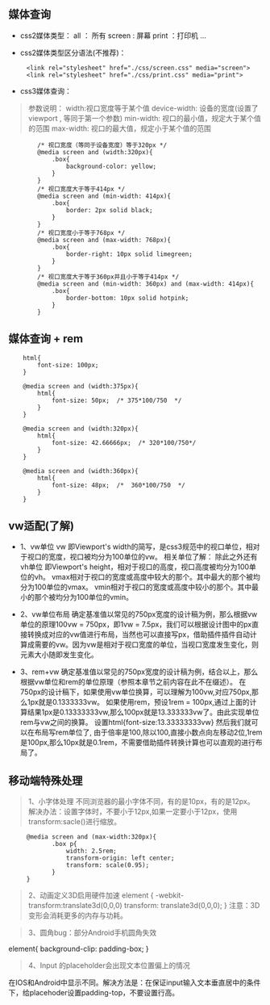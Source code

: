 ## 媒体查询

- css2媒体类型： 
    all ： 所有
    screen : 屏幕
    print ：打印机
    ...

- css2媒体类型区分语法(不推荐)：

```
     <link rel="stylesheet" href="./css/screen.css" media="screen">
     <link rel="stylesheet" href="./css/print.css" media="print">

```

- css3媒体查询：
 
> 参数说明：
    width:视口宽度等于某个值
    device-width: 设备的宽度(设置了viewport , 等同于第一个参数)
    min-width: 视口的最小值，规定大于某个值的范围
    max-width: 视口的最大值，规定小于某个值的范围

```
        /* 视口宽度（等同于设备宽度）等于320px */
        @media screen and (width:320px){ 
            .box{
                background-color: yellow;
            }
        }
        /* 视口宽度大于等于414px */
        @media screen and (min-width: 414px){
            .box{
                border: 2px solid black;
            }
        }    
        /* 视口宽度小于等于768px */
        @media screen and (max-width: 768px){
            .box{
                border-right: 10px solid limegreen;
            }
        }
        /* 视口宽度大于等于360px并且小于等于414px */
        @media screen and (min-width: 360px) and (max-width: 414px){
            .box{
                border-bottom: 10px solid hotpink;
            }
        }

```


## 媒体查询 + rem

```
    html{
        font-size: 100px;
    }

    @media screen and (width:375px){
        html{
            font-size: 50px;  /* 375*100/750  */
        }
    }

    @media screen and (width:320px){
        html{
            font-size: 42.66666px;  /* 320*100/750*/
        }
    }
    
    @media screen and (width:360px){
        html{
            font-size: 48px;  /*  360*100/750  */
        }
    }

```

## vw适配(了解)
- 1、vw单位
vw 即Viewport's width的简写，是css3规范中的视口单位，相对于视口的宽度，视口被均分为100单位的vw。
相关单位了解：
除此之外还有vh单位 即Viewport's height，相对于视口的高度，视口高度被均分为100单位的vh。
vmax相对于视口的宽度或高度中较大的那个。其中最大的那个被均分为100单位的vmax。
vmin相对于视口的宽度或高度中较小的那个。其中最小的那个被均分为100单位的vmin。

- 2、vw单位布局
确定基准值以常见的750px宽度的设计稿为例，那么根据vw单位的原理100vw = 750px，即1vw = 7.5px，我们可以根据设计图中的px直接转换成对应的vw值进行布局，当然也可以直接写px，借助插件插件自动计算成需要的vw。因为vw是相对于视口宽度的单位，当视口宽度发生变化，则元素大小随即发生变化。


- 3、rem+vw
确定基准值以常见的750px宽度的设计稿为例，结合以上，那么根据vw单位和rem的单位原理（参照本章节之前内容在此不在缀述）。
在750px的设计稿下，如果使用vw单位换算，可以理解为100vw,对应750px,那么1px就是0.1333333vw。
如果使用rem，预设1rem = 100px,通过上面的计算结果1px是0.13333333vw,那么100px就是13.333333vw了。由此实现单位rem与vw之间的换算。
设置html{font-size:13.33333333vw}
然后我们就可以在布局写rem单位了, 由于倍率是100,除以100,直接小数点向左移动2位,1rem是100px,那么10px就是0.1rem，不需要借助插件转换计算也可以直观的进行布局了。

## 移动端特殊处理
> 1、小字体处理
不同浏览器的最小字体不同，有的是10px，有的是12px。
解决办法：设置字体时，不要小于12px,如果一定要小于12px，使用transform:sacle()进行缩放。
```
     @media screen and (max-width:320px){
            .box p{
                width: 2.5rem;
                transform-origin: left center;
                transform: scale(0.95);
            }
     }
```
> 2、动画定义3D启用硬件加速
element {
    -webkit-transform:translate3d(0,0,0)
    transform: translate3d(0,0,0);
}
注意：3D变形会消耗更多的内存与功耗。

> 3、圆角bug：部分Android手机圆角失效

element{
    background-clip: padding-box;
}
> 4、Input 的placeholder会出现文本位置偏上的情况

在IOS和Android中显示不同。解决方法是：在保证input输入文本垂直居中的条件下，给placehoder设置padding-top，不要设置行高。

